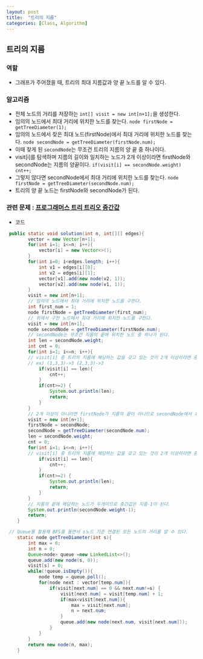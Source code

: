 ```yaml
---
layout: post
title:  "트리의 지름"
categories: [Class, Algorithm]
---
```


## 트리의 지름
### 역할
- 그래프가 주어졌을 때, 트리의 최대 지름값과 양 끝 노드를 알 수 있다.

### 알고리즘
- 전체 노드의 거리를 저장하는 `int[] visit = new int[n+1];`을 생성한다.
- 임의의 노드에서 최대 거리에 위치한 노드를 찾는다. `node firstNode = getTreeDiameter(1);`
- 임의의 노드에서 찾은 최대 노드(firstNode)에서 최대 거리에 위치한 노드를 찾는다. `node secondNode = getTreeDiameter(firstNode.num);`
- 이때 찾게 된 `secondNode`는 무조건 트리의 지름의 양 끝 중 하나이다.
- visit[i]를 탐색하며 지름의 길이와 일치하는 노드가 2개 이상이라면 firstNode와 secondNode는 지름의 양끝이다. `if(visit[i] == secondNode.weight) cnt++;`
- 그렇지 않다면 secondNode에서 최대 거리에 위치한 노드를 찾는다. `node firstNode = getTreeDiameter(secondNode.num);`
- 트리의 양 끝 노드는 firstNode와 secondNode가 된다.

### 관련 문제 : [프로그래머스 트리 트리오 중간값](https://programmers.co.kr/learn/courses/30/lessons/68937)


- 코드

```java
 public static void solution(int n, int[][] edges){
        vector = new Vector[n+1];
        for(int i=1; i<=n; i++){
            vector[i] = new Vector<>();
        }
        for(int i=0; i<edges.length; i++){
            int v1 = edges[i][0];
            int v2 = edges[i][1];
            vector[v1].add(new node(v2, 1));
            vector[v2].add(new node(v1, 1));
        }
        visit = new int[n+1];
        // 임의의 노드에서 최대 거리에 위치한 노드를 구한다.
        int first_num = 1;
        node firstNode = getTreeDiameter(first_num);
        // 위에서 구한 노드에서 최대 거리에 위치한 노드를 구한다.
        visit = new int[n+1];
        node secondNode = getTreeDiameter(firstNode.num);
        // secondNode는 무조건 지름의 끝에 위치한 노드 중 하나가 된다.
        int len = secondNode.weight;
        int cnt = 0;
        for(int i=1; i<=n; i++){
        // visit[i] 중 트리의 지름에 해당하는 값을 갖고 있는 것이 2개 이상이라면 중간값은 무조건 트리의 지름이 된다.
        // ex) (1,3,3)->3 (2,3,3)->3
            if(visit[i] == len){
                cnt++;
            }
            if(cnt>=2) {
                System.out.println(len);
                return;
            }
        }
        // 2개 이상이 아니라면 firstNode가 지름의 끝이 아니므로 secondNode에서 최대 거리에 위치한 노드를 구한다.
        visit = new int[n+1];
        firstNode = secondNode;
        secondNode = getTreeDiameter(secondNode.num);
        len = secondNode.weight;
        cnt = 0;
        for(int i=1; i<=n; i++){
        // visit[i] 중 트리의 지름에 해당하는 값을 갖고 있는 것이 2개 이상이라면 중간값은 무조건 트리의 지름이 된다.
            if(visit[i] == len){
                cnt++;
            }
            if(cnt>=2) {
                System.out.println(len);
                return;
            }
        }
        // 지름의 끝에 해당하는 노드가 두개이므로 중간값은 지름-1이 된다.
        System.out.println(secondNode.weight-1);
        return;
    }
```

```java
 // Queue를 활용해 BFS를 돌면서 s노드 기준 연결된 모든 노드의 거리를 알 수 있다.
    static node getTreeDiameter(int s){
        int max = 0;
        int n = 0;
        Queue<node> queue =new LinkedList<>();
        queue.add(new node(s, 0));
        visit[s] = 0;
        while(!queue.isEmpty()){
            node temp = queue.poll();
            for(node next : vector[temp.num]){
                if(visit[next.num] == 0 && next.num!=s) {
                    visit[next.num] = visit[temp.num] + 1;
                    if(max<visit[next.num]){
                        max = visit[next.num];
                        n = next.num;
                    }
                    queue.add(new node(next.num, visit[next.num]));
                }
            }
        }
        return new node(n, max);
    }

```